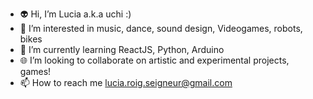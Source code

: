 - 👽 Hi, I’m Lucia a.k.a uchi :)
- 🤗 I’m interested in music, dance, sound design, Videogames, robots, bikes
- 🌱 I’m currently learning ReactJS, Python, Arduino
- 🌐 I’m looking to collaborate on artistic and experimental projects, games!
- 📫 How to reach me lucia.roig.seigneur@gmail.com

<!---
l-u-c-i-a-r-o-i-g/l-u-c-i-a-r-o-i-g is a ✨ special ✨ repository because its `README.md` (this file) appears on your GitHub profile.
You can click the Preview link to take a look at your changes.
--->
